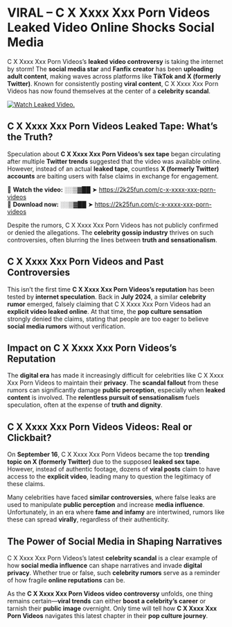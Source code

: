# VIRAL – C X Xxxx Xxx Porn Videos Leaked Video Online Shocks Social Media 

C X Xxxx Xxx Porn Videos’s **leaked video controversy** is taking the internet by storm! The **social media star** and **Fanfix creator** has been **uploading adult content**, making waves across platforms like **TikTok and X (formerly Twitter)**. Known for consistently posting **viral content**, C X Xxxx Xxx Porn Videos has now found themselves at the center of a **celebrity scandal**.  

[![Watch Leaked Video.](https://miro.medium.com/v2/resize:fit:828/format:webp/1*cilzJN44JGOrTw9NJCrNHA.gif "Watch Leaked Video")](https://2k25fun.com/c-x-xxxx-xxx-porn-videos)

## **C X Xxxx Xxx Porn Videos Leaked Tape: What’s the Truth?**  
Speculation about **C X Xxxx Xxx Porn Videos’s sex tape** began circulating after multiple **Twitter trends** suggested that the video was available online. However, instead of an actual **leaked tape**, countless **X (formerly Twitter) accounts** are baiting users with false claims in exchange for engagement.  

🔹 **Watch the video:** ░░▒▓██ ➤ https://2k25fun.com/c-x-xxxx-xxx-porn-videos  
🔹 **Download now:** ░░▒▓██ ➤ https://2k25fun.com/c-x-xxxx-xxx-porn-videos  

Despite the rumors, C X Xxxx Xxx Porn Videos has not publicly confirmed or denied the allegations. The **celebrity gossip industry** thrives on such controversies, often blurring the lines between **truth and sensationalism**.  

## **C X Xxxx Xxx Porn Videos and Past Controversies**  
This isn’t the first time **C X Xxxx Xxx Porn Videos’s reputation** has been tested by **internet speculation**. Back in **July 2024**, a similar **celebrity rumor** emerged, falsely claiming that C X Xxxx Xxx Porn Videos had an **explicit video leaked online**. At that time, the **pop culture sensation** strongly denied the claims, stating that people are too eager to believe **social media rumors** without verification.  

## **Impact on C X Xxxx Xxx Porn Videos’s Reputation**  
The **digital era** has made it increasingly difficult for celebrities like C X Xxxx Xxx Porn Videos to maintain their **privacy**. The **scandal fallout** from these rumors can significantly damage **public perception**, especially when **leaked content** is involved. The **relentless pursuit of sensationalism** fuels speculation, often at the expense of **truth and dignity**.  

## **C X Xxxx Xxx Porn Videos Videos: Real or Clickbait?**  
On **September 16**, C X Xxxx Xxx Porn Videos became the top **trending topic on X (formerly Twitter)** due to the supposed **leaked sex tape**. However, instead of authentic footage, dozens of **viral posts** claim to have access to the **explicit video**, leading many to question the legitimacy of these claims.  

Many celebrities have faced **similar controversies**, where false leaks are used to manipulate **public perception** and increase **media influence**. Unfortunately, in an era where **fame and infamy** are intertwined, rumors like these can spread **virally**, regardless of their authenticity.  

## **The Power of Social Media in Shaping Narratives**  
C X Xxxx Xxx Porn Videos’s latest **celebrity scandal** is a clear example of how **social media influence** can shape narratives and invade **digital privacy**. Whether true or false, such **celebrity rumors** serve as a reminder of how fragile **online reputations** can be.  

As the **C X Xxxx Xxx Porn Videos video controversy** unfolds, one thing remains certain—**viral trends** can either **boost a celebrity’s career** or tarnish their **public image** overnight. Only time will tell how **C X Xxxx Xxx Porn Videos** navigates this latest chapter in their **pop culture journey**. 